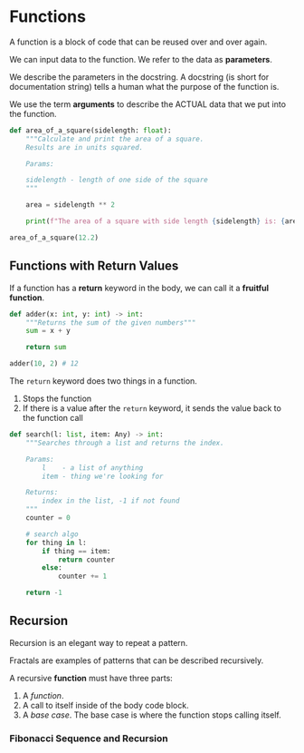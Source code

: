 # Functions

A function is a block of code that can be reused over and over again.

We can input data to the function. We refer to the data as **parameters**.

We describe the parameters in the docstring. A docstring (is short for
documentation string) tells a human what the purpose of the function is.

We use the term **arguments** to describe the ACTUAL data that we put
into the function.

```python
def area_of_a_square(sidelength: float):
	"""Calculate and print the area of a square.
	Results are in units squared.

	Params:

	sidelength - length of one side of the square
	"""

	area = sidelength ** 2

	print(f"The area of a square with side length {sidelength} is: {area} square units.")

area_of_a_square(12.2)
```

## Functions with Return Values

If a function has a **return** keyword in the body, we can call it a **fruitful function**.

```python
def adder(x: int, y: int) -> int:
	"""Returns the sum of the given numbers"""
	sum = x + y

	return sum

adder(10, 2) # 12
```

The `return` keyword does two things in a function. 

1. Stops the function
2. If there is a value after the `return` keyword, it sends the value back
   to the function call

```python
def search(l: list, item: Any) -> int:
	"""Searches through a list and returns the index.

	Params:
		l    - a list of anything
		item - thing we're looking for

	Returns:
		index in the list, -1 if not found
	"""
	counter = 0

	# search algo
	for thing in l:
		if thing == item:
			return counter
		else:
			counter += 1

	return -1
```

## Recursion

Recursion is an elegant way to repeat a pattern.

Fractals are examples of patterns that can be described recursively.

A recursive **function** must have three parts:

1. A _function_.
2. A call to itself inside of the body code block.
3. A _base case_. The base case is where the function stops calling
   itself.
### Fibonacci Sequence and Recursion


